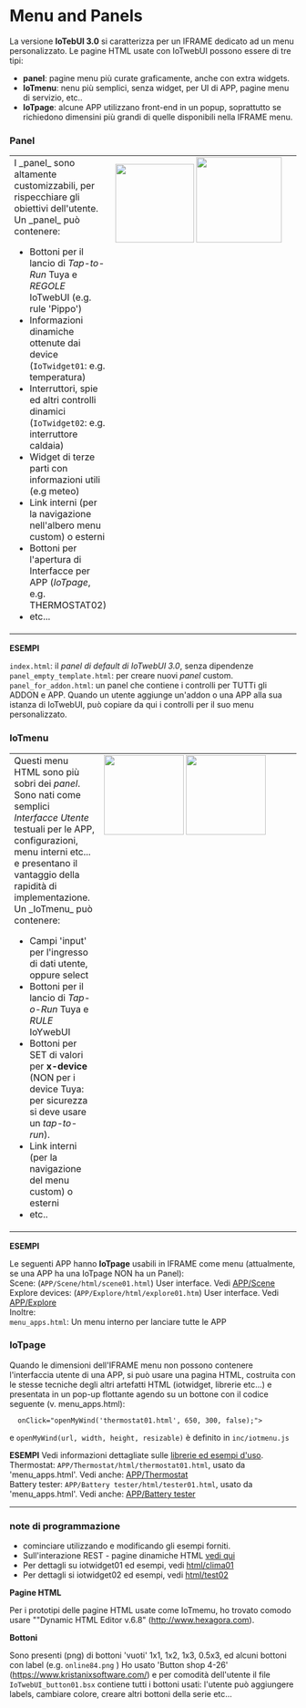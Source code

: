 # Menu and Panels
La versione **IoTebUI 3.0** si caratterizza per un IFRAME dedicato ad un menu personalizzato.
Le pagine HTML usate con IoTwebUI possono essere di tre tipi:
* **panel**: pagine menu più curate graficamente, anche con extra widgets.
* **IoTmenu**: nenu più semplici, senza widget, per UI di APP, pagine menu di servizio, etc..
* **IoTpage**: alcune APP utilizzano front-end in un popup, soprattutto se richiedono dimensini più grandi di quelle disponibili nella IFRAME menu. 

### Panel
<table><tr><td>
  I _panel_ sono altamente customizzabili, per rispecchiare gli obiettivi dell'utente. <br>
Un _panel_ può contenere:
  
* Bottoni per il lancio di _Tap-to-Run_ Tuya e _REGOLE_ IoTwebUI (e.g. rule 'Pippo')
* Informazioni dinamiche ottenute dai device (`IoTwidget01`: e.g. temperatura)
* Interruttori, spie ed altri controlli dinamici (`IoTwidget02`: e.g. interruttore caldaia)
* Widget di terze parti con informazioni utili (e.g meteo)
* Link interni (per la navigazione nell'albero menu custom) o esterni
* Bottoni per l'apertura di Interfacce per APP (_IoTpage_, e.g. THERMOSTAT02)
* etc...
</td><td width="330" style="white-space:nowrap; vertical-align:top;">
  <img width="138"  src="https://github.com/user-attachments/assets/c8186b88-2cb0-47b1-acda-95e654b01ef3"/> <img width="150"  src="https://github.com/user-attachments/assets/e0df29eb-f45f-46b0-9bbb-f5c97a49c54d"/>  
</td></tr></table>


**ESEMPI**

`index.html`: il _panel di default di IoTwebUI 3.0_, senza dipendenze<br>
`panel_empty_template.html`: per creare nuovi _panel_ custom.<br>
`panel_for_addon.html`: un panel che contiene i controlli per TUTTi gli ADDON e APP. Quando un utente aggiunge un'addon o una APP alla sua istanza di IoTwebUI, può copiare da qui i controlli per il suo menu personalizzato.

### IoTmenu
<table><tr><td>
Questi menu HTML sono più sobri dei <i>panel</i>. Sono nati come semplici <i>Interfacce Utente</i> testuali per le APP, configurazioni, menu interni etc... e presentano il vantaggio della rapidità di implementazione.<br>
Un _IoTmenu_ può contenere:
  
* Campi 'input' per l'ingresso di dati utente, oppure select
* Bottoni per il lancio di _Tap-o-Run_ Tuya e _RULE_ IoYwebUI
* Bottoni per SET di valori per **x-device** (NON per i device Tuya: per sicurezza si deve usare un _tap-to-run_).
* Link interni (per la navigazione del menu custom) o esterni
* etc..
  
</td><td width="330" style="white-space:nowrap; vertical-align:top;">
  <img  width="140" src="https://github.com/user-attachments/assets/037dc0c9-23ab-4404-8528-60e7e305bd49"/> <img width="140" src="https://github.com/user-attachments/assets/97b622af-95ae-4e32-9a7c-fc90960883d7" />
</td></tr></table>

**ESEMPI**

Le seguenti APP hanno **IoTpage** usabili in IFRAME come menu (attualmente, se una APP ha una IoTpage NON ha un Panel): <br>
Scene: (`APP/Scene/html/scene01.html`) User interface. Vedi [APP/Scene](https://github.com/msillano/IoTwebUI/blob/main/APP/Scene/LEGGIMI.md) <br>
Explore devices: (`APP/Explore/html/explore01.htm`) User interface. Vedi [APP/Explore](https://github.com/msillano/IoTwebUI/tree/main/APP/Explore) <br>
Inoltre: <br>
`menu_apps.html`: Un menu interno per lanciare tutte le APP<br>

### IoTpage

Quando le dimensioni dell'IFRAME menu non possono contenere l'interfaccia utente di una APP, si può usare una pagina HTML, costruita con le stesse tecniche degli altri artefatti HTML (iotwidget, librerie etc...) e presentata in un pop-up flottante agendo su un bottone con il codice seguente (v. menu_apps.html):
```
  onClick="openMyWind('thermostat01.html', 650, 300, false);">
```
 e `openMyWind(url, width, height, resizable)`  è definito in `inc/iotmenu.js` 

**ESEMPI**
Vedi informazioni dettagliate sulle [librerie ed esempi d'uso](https://github.com/msillano/IoTwebUI/tree/main/html). <br>
Thermostat:  `APP/Thermostat/html/thermostat01.html`, usato da 'menu_apps.html'. Vedi anche: [APP/Thermostat](https://github.com/msillano/IoTwebUI/blob/main/APP/Thermostat/README.md)  <br>
Battery tester: `APP/Battery tester/html/tester01.html`,  usato da 'menu_apps.html'. Vedi anche:  [APP/Battery tester](https://github.com/msillano/IoTwebUI/blob/main/APP/Battyery%20tester/Ba)

<hr>

### note di programmazione
* cominciare utilizzando e modificando gli esempi forniti.
* Sull'interazione REST - pagine dinamiche HTML [vedi qui](https://github.com/msillano/IoTwebUI/tree/main/html)
* Per dettagli su iotwidget01 ed esempi, vedi [html/clima01](https://github.com/msillano/IoTwebUI/blob/main/html/clima01-leggimi.md)
* Per dettagli si iotwidget02 ed esempi, vedi [html/test02](https://github.com/msillano/IoTwebUI/blob/main/html/test02-leggimi.md)

**Pagine HTML**

Per i prototipi delle pagine HTML usate come IoTmemu, ho trovato comodo usare ""Dynamic HTML Editor v.6.8" (http://www.hexagora.com).

**Bottoni**

Sono presenti (png) di bottoni 'vuoti' 1x1, 1x2, 1x3, 0.5x3, ed alcuni bottoni con label (e.g. `online84.png` )
Ho usato 'Button shop 4-26' (https://www.kristanixsoftware.com/) e per comodità dell'utente il file `IoTwebUI_button01.bsx` contiene tutti i bottoni usati: l'utente può aggiungere labels, cambiare colore, creare altri bottoni della serie etc...  



